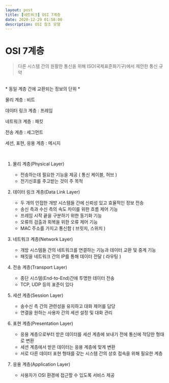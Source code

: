 ```yaml
---
layout: post
title: [네트워크] OSI 7계층
date: 2020-12-29 01:58:00
description: OSI 참조 모델
---
```


# OSI 7계층

<blockquote>
다른 시스템 간의 원활한 통신을 위해 ISO(국제표준화기구)에서 제안한 통신 규약
</blockquote>

<br>
* 동일 계층 간에 교환되는 정보의 단위 *
 
물리 계층 : 비트

데이터 링크 계층 : 프레임

네트워크 계층 : 패킷

전송 계층 : 세그먼트

세션, 표현, 응용 계층 : 메시지

<br>

1. 물리 계층(Physical Layer)

   - 전송하는데 필요한 기능을 제공 ( 통신 케이블, 허브 )
   - 전기신호를 주고받는 것이 주 목적

2. 데이터 링크 계층(Data Link Layer)

   - 두 개의 인접한 개방 시스템들 간에 신뢰성 있고 효율적인 정보 전송
   - 송신 측과 수신 측의 속도 차이를 위한 흐름 제어 기능
   - 프레임 시작 끝을 구분하기 위한 동기화 기능
   - 오류의 검출과 회복을 위한 오류 제어 기능
   - MAC 주소를 가지고 통신함 ( 브릿지, 스위치 )

3. 네트워크 계층(Network Layer)

   - 개방 시스템들 간의 네트워크를 연결하는 기능과 데이터 교환 및 중계 기능
   - 패킷을 네트워크 간의 IP를 통해 데이터 전달 ( 라우팅 )

4. 전송 계층(Transport Layer)

   - 종단 시스템(End-to-End)간에 투명한 데이터 전송
   - TCP, UDP 등의 표준이 있다

5. 세션 계층(Session Layer)

   - 송수신 측 간의 관련성을 유지하고 대화 제어를 담당
   - 연결을 원하는 사용자 간의 세션 설정 및 대화 관리

6. 표현 계층(Presentation Layer)

   - 응용 계층으로부터 받은 데이터를 세션 계층에 보내기 전에 통신에 적당한 형태로 변환
   - 세션 계층에서 받은 데이터는 응용 계층에 맞게 변환
   - 서로 다른 데이터 표현 형태를 갖는 시스템 간의 상호 접속을 위해 필요한 계층

7. 응용 계층(Application Layer)
   - 사용자가 OSI 환경에 접근할 수 있도록 서비스 제공

<!-- Jean shorts raw denim Vice normcore, art party High Life PBR skateboard stumptown vinyl kitsch. Four loko meh 8-bit, tousled banh mi tilde forage Schlitz dreamcatcher twee 3 wolf moon. Chambray asymmetrical paleo salvia, sartorial umami four loko master cleanse drinking vinegar brunch. <a href="https://www.pinterest.com" target="blank">Pinterest</a> DIY authentic Schlitz, hoodie Intelligentsia butcher trust fund brunch shabby chic Kickstarter forage flexitarian. Direct trade <a href="https://en.wikipedia.org/wiki/Cold-pressed_juice" target="blank">cold-pressed</a> meggings stumptown plaid, pop-up taxidermy. Hoodie XOXO fingerstache scenester Echo Park. Plaid ugh Wes Anderson, freegan pug selvage fanny pack leggings pickled food truck DIY irony Banksy.

#### Hipster list

<ul>
	<li>brunch</li>
	<li>fixie</li>
	<li>raybans</li>
	<li>messenger bag</li>
</ul>

Hoodie Thundercats retro, tote bag 8-bit Godard craft beer gastropub. Truffaut Tumblr taxidermy, raw denim Kickstarter sartorial dreamcatcher. Quinoa chambray slow-carb salvia readymade, bicycle rights 90's yr typewriter selfies letterpress cardigan vegan.

<hr>
<br/>
Pug heirloom High Life vinyl swag, single-origin coffee four dollar toast taxidermy reprehenderit fap distillery master cleanse locavore. Est anim sapiente leggings Brooklyn ea. Thundercats locavore excepteur veniam eiusmod. Raw denim Truffaut Schlitz, migas sapiente Portland VHS twee Bushwick Marfa typewriter retro id keytar.

<blockquote>
	We do not grow absolutely, chronologically. We grow sometimes in one dimension, and not in another, unevenly. We grow partially. We are relative. We are mature in one realm, childish in another.
	—Anais Nin
</blockquote>

Fap aliqua qui, scenester pug Echo Park polaroid irony shabby chic ex cardigan church-key Odd Future accusamus. Blog stumptown sartorial squid, gastropub duis aesthetic Truffaut vero. Pinterest tilde twee, odio mumblecore jean shorts lumbersexual. -->
